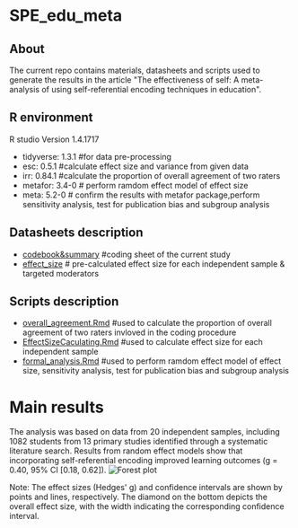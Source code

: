 # SPE_edu_meta
## About 
The current repo contains materials, datasheets and scripts used to generate the results in the article "The effectiveness of self: A meta-analysis of using self-referential encoding techniques in education".
## R environment 
R studio Version 1.4.1717

- tidyverse: 1.3.1  #for data pre-processing 
- esc: 0.5.1 #calculate effect size and variance from given data
- irr: 0.84.1 #calculate the proportion of overall agreement of two raters
- metafor: 3.4-0 # perform ramdom effect model of effect size
- meta: 5.2-0 # confirm the results with metafor package,perform sensitivity analysis, test for publication bias and subgroup analysis
## Datasheets description 
- [codebook&summary](https://github.com/HelenLiu0609/SPE_edu_meta/blob/main/datasheets/summary%20%26%20codebook_final.xlsx) #coding sheet of the current study
- [effect_size](https://github.com/HelenLiu0609/SPE_edu_meta/blob/main/datasheets/effect_size.csv) # pre-calculated effect size for each independent sample & targeted moderators 
## Scripts description
- [overall_agreement.Rmd](https://github.com/HelenLiu0609/SPE_edu_meta/tree/main/scripts) #used to calculate the proportion of overall agreement of two raters invloved in the coding procedure
- [EffectSizeCaculating.Rmd](https://github.com/HelenLiu0609/SPE_edu_meta/blob/main/scripts/EffectSizeCaculating.Rmd) #used to calculate effect size for each independent sample
- [formal_analysis.Rmd](https://github.com/HelenLiu0609/SPE_edu_meta/blob/main/scripts/formal_analysis.Rmd) #used to perform ramdom effect model of effect size, sensitivity analysis, test for publication bias and subgroup analysis

# Main results
The analysis was based on data from 20 independent samples, including 1082 students from 13 primary studies identified through a systematic literature search. Results from random effect models show that incorporating self-referential encoding improved learning outcomes (g = 0.40, 95% CI [0.18, 0.62]). 
![Forest plot](https://github.com/HelenLiu0609/SPE_edu_meta/blob/main/figures/forest_overall.jpeg)

Note: The effect sizes (Hedges' g) and confidence intervals are shown by points and lines, respectively. The diamond on the bottom depicts the overall effect size, with the width indicating the corresponding confidence interval.

